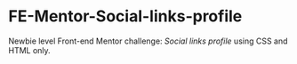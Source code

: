 # FE-Mentor-Social-links-profile
Newbie level Front-end Mentor challenge: *Social links profile* using CSS and HTML only.
